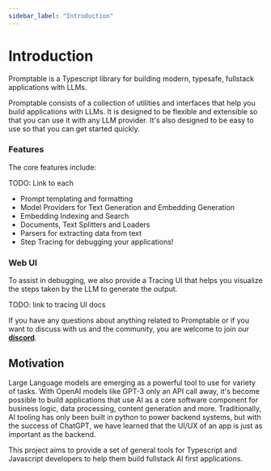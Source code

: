 ```yaml
---
sidebar_label: "Introduction"
---
```


# Introduction

Promptable is a Typescript library for building modern, typesafe, fullstack applications with LLMs.

Promptable consists of a collection of utilities and interfaces that help you build applications with LLMs. It is designed to be flexible and extensible so that you can use it with any LLM provider. It's also designed to be easy to use so that you can get started quickly.

### Features

The core features include:

TODO: Link to each

- Prompt templating and formatting
- Model Providers for Text Generation and Embedding Generation
- Embedding Indexing and Search
- Documents, Text Splitters and Loaders
- Parsers for extracting data from text
- Step Tracing for debugging your applications!

### Web UI

To assist in debugging, we also provide a Tracing UI that helps you visualize the steps taken by the LLM to generate the output.

TODO: link to tracing UI docs

If you have any questions about anything related to Promptable or if you want to discuss with us and the community, you are welcome to join our **[discord](https://discord.gg/yxjrwm7Bfr)**.

## Motivation

Large Language models are emerging as a powerful tool to use for variety of tasks. With OpenAI models like GPT-3 only an API call away, it's become possible to build applications that use AI as a core software component for business logic, data processing, content generation and more. Traditionally, AI tooling has only been built in python to power backend systems, but with the success of ChatGPT, we have learned that the UI/UX of an app is just as important as the backend.

This project aims to provide a set of general tools for Typescript and Javascript developers to help them build fullstack AI first applications.
